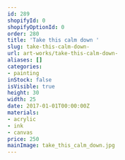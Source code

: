 ```yaml
---
id: 289
shopifyId: 0
shopifyOptionId: 0
order: 280
title: 'Take this calm down '
slug: take-this-calm-down-
url: art-works/take-this-calm-down-
aliases: []
categories:
- painting
inStock: false
isVisible: true
height: 30
width: 25
date: 2017-01-01T00:00:00Z
materials:
- acrylic
- ink
- canvas
price: 250
mainImage: take_this_calm_down.jpg
---
```

